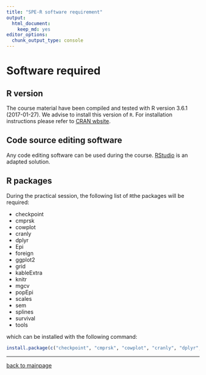 ```yaml
---
title: "SPE-R software requirement"
output: 
  html_document: 
    keep_md: yes
editor_options: 
  chunk_output_type: console
---
```




# Software required

## R version

The course material have been compiled and tested with
R version 3.6.1 (2017-01-27).
We advise to install this version of `R`. For installation instructions please refer to [CRAN wbsite](https://cran.r-project.org/).

## Code source editing software

Any code editing software can be used during the course.
[RStudio](https://www.rstudio.com/) is an adapted solution. 

## R packages



During the practical session, the following list of `R`the packages will be required:

- checkpoint
- cmprsk
- cowplot
- cranly
- dplyr
- Epi
- foreign
- ggplot2
- grid
- kableExtra
- knitr
- mgcv
- popEpi
- scales
- sem
- splines
- survival
- tools

which can be installed with the following command:

```r 
install.package(c("checkpoint", "cmprsk", "cowplot", "cranly", "dplyr", "Epi", "foreign", "ggplot2", "grid", "kableExtra", "knitr", "mgcv", "popEpi", "scales", "sem", "splines", "survival", "tools")) 
```


---
[back to mainpage](https://spe-r.github.io/)

